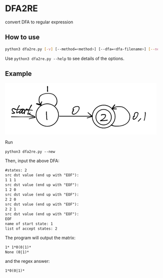 # DFA2RE
convert DFA to regular expression

## How to use
```bash
python3 dfa2re.py [-v] [--method=<method>] [--dfa=<dfa-filename>] [--new] [--cache=<path-to-store-dfa>] 
```

Use `python3 dfa2re.py --help` to see details of the options.

## Example
![example DFA image](./sampleDFA/example.png) 

Run
```python3
python3 dfa2re.py --new
```
Then, input the above DFA:
```
#states: 2
src dst value (end up with "EOF"):
1 1 1
src dst value (end up with "EOF"):
1 2 0
src dst value (end up with "EOF"):
2 2 0
src dst value (end up with "EOF"):
2 2 1
src dst value (end up with "EOF"):
EOF
name of start state: 1
list of accept states: 2
```

The program will output the matrix:
```
1* 1*0(0|1)* 
None (0|1)* 
```
and the regex answer:
```
1*0(0|1)*
```

